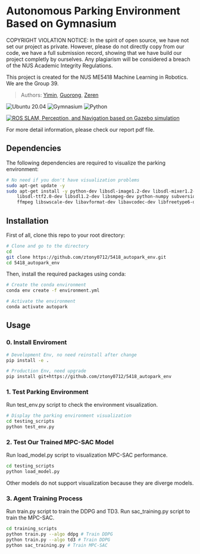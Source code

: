 # Autonomous Parking Environment Based on Gymnasium
COPYRIGHT VIOLATION NOTICE: In the spirit of open source, we have not set our project as private. However, please do not directly copy from our code, we have a full submission record, showing that we have build our project completly by ourselves. Any plagiarism will be considered a breach of the NUS Academic Integrity Regulations.

This project is created for the NUS ME5418 Machine Learning in Robotics. We are the Group 39.
> Authors: [Yimin](https://github.com/ztony0712), [Guorong](https://github.com/z492x), [Zeren](https://github.com/HardyPavel)

![Ubuntu 20.04](https://img.shields.io/badge/OS-Ubuntu_20.04-informational?style=flat&logo=ubuntu&logoColor=white&color=2bbc8a)
![Gymnasium](https://img.shields.io/badge/Tools-Gymnasium_1.0.0-informational?style=flat&logo=OpenAI&logoColor=white&color=2bbc8a)
![Python](https://img.shields.io/badge/Code-Python_3.12-informational?style=flat&logo=Python&logoColor=white&color=2bbc8a)

<!-- > Video Presentation -->
[![ROS SLAM, Perception, and Navigation based on Gazebo simulation](https://img.youtube.com/vi/sGfuG12d7Ck/0.jpg)](https://www.youtube.com/watch?v=sGfuG12d7Ck)

For more detail information, please check our report pdf file.

## Dependencies
The following dependencies are required to visualize the parking environment:
```bash
# No need if you don't have visualization problems
sudo apt-get update -y
sudo apt-get install -y python-dev libsdl-image1.2-dev libsdl-mixer1.2-dev
    libsdl-ttf2.0-dev libsdl1.2-dev libsmpeg-dev python-numpy subversion libportmidi-dev
    ffmpeg libswscale-dev libavformat-dev libavcodec-dev libfreetype6-dev gcc
```

## Installation
First of all, clone this repo to your root directory:
```bash
# Clone and go to the directory
cd
git clone https://github.com/ztony0712/5418_autopark_env.git
cd 5418_autopark_env
```

Then, install the required packages using conda:
```bash
# Create the conda environment
conda env create -f environment.yml

# Activate the environment
conda activate autopark
```

## Usage
### 0. Install Enviroment
```bash
# Development Env, no need reinstall after change
pip install -e .

# Production Env, need upgrade
pip install git+https://github.com/ztony0712/5418_autopark_env
```

### 1. Test Parking Environment
Run test_env.py script to check the environment visualization.

```bash
# Display the parking environment visualization
cd testing_scripts
python test_env.py
```

### 2. Test Our Trained MPC-SAC Model
Run load_model.py script to visualization MPC-SAC performance.

```bash
cd testing_scripts
python load_model.py
```
Other models do not support visualization because they are diverge models.

### 3. Agent Training Process
Run train.py script to train the DDPG and TD3. Run sac_training.py script to train the MPC-SAC.
```bash
cd training_scripts
python train.py --algo ddpg # Train DDPG 
python train.py --algo td3 # Train DDPG 
python sac_training.py # Train MPC-SAC
```